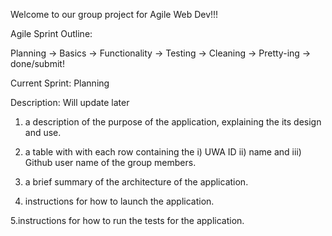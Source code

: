 Welcome to our group project for Agile Web Dev!!!

Agile Sprint Outline:

Planning -> Basics -> Functionality -> Testing -> Cleaning -> Pretty-ing -> done/submit!

Current Sprint: Planning

Description:
Will update later


1. a description of the purpose of the application, explaining the its design and use.

2. a table with with each row containing the i) UWA ID ii) name and iii) Github user name of the group members.
3. a brief summary of the architecture of the application.

4. instructions for how to launch the application.

5.instructions for how to run the tests for the application.